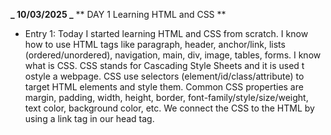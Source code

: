 **_ 10/03/2025 _**
** DAY 1 Learning HTML and CSS **

- Entry 1:
  Today I started learning HTML and CSS from scratch.
  I know how to use HTML tags like paragraph, header, anchor/link, lists (ordered/unordered), navigation, main, div, image, tables, forms.
  I know what is CSS. CSS stands for Cascading Style Sheets and it is used t ostyle a webpage.
  CSS use selectors (element/id/class/attribute) to target HTML elements and style them.
  Common CSS properties are margin, padding, width, height, border, font-family/style/size/weight, text color, background color, etc.
  We connect the CSS to the HTML by using a link tag in our head tag.
